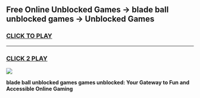 
## Free Online Unblocked Games → blade ball unblocked games → Unblocked Games
<h3>
<a href="https://premium.freeplayer.one?title=blade_ball_unblocked_games&ref=21F">CLICK TO PLAY</a></h3>
<hr>

<h3>
<a href="https://premium.freeplayer.one?title=blade_ball_unblocked_games&ref=21F">CLICK 2 PLAY</a>
  
</h3>

<a href="https://premium.freeplayer.one?title=blade_ball_unblocked_games&ref=21F/"><img src="https://clearcache.store/games.png"></a>


**blade ball unblocked games games unblocked: Your Gateway to Fun and Accessible Online Gaming**

